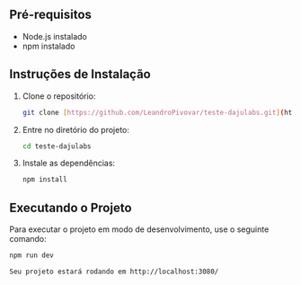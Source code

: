## Pré-requisitos

* Node.js instalado 
* npm instalado

## Instruções de Instalação

1.  Clone o repositório:

    ```bash
    git clone [https://github.com/LeandroPivovar/teste-dajulabs.git](https://github.com/LeandroPivovar/teste-dajulabs.git)
    ```

2.  Entre no diretório do projeto:

    ```bash
    cd teste-dajulabs
    ```

3.  Instale as dependências:

    ```bash
    npm install
    ```

## Executando o Projeto

Para executar o projeto em modo de desenvolvimento, use o seguinte comando:

```bash
npm run dev

Seu projeto estará rodando em http://localhost:3080/ 
